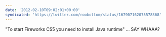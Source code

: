 ```yaml
---
date: '2012-02-10T09:02:01+00:00'
syndicated: 'https://twitter.com/roobottom/status/167907162075578368'
---
```

"To start Fireworks CS5 you need to install Java runtime" … SAY WHAAA?

